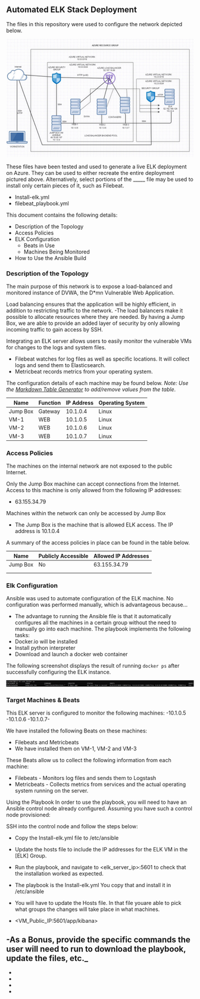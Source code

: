  ## Automated ELK Stack Deployment

The files in this repository were used to configure the network depicted below.


![](https://raw.githubusercontent.com/lgonzeug/Progress/main/Diagrams/AZUREDIAGRAM.JPG)

These files have been tested and used to generate a live ELK deployment on Azure. They can be used to either recreate the entire deployment pictured above. Alternatively, select portions of the _____ file may be used to install only certain pieces of it, such as Filebeat.

  - Install-elk.yml
  - filebeat_playbook.yml

This document contains the following details:
- Description of the Topology
- Access Policies
- ELK Configuration
  - Beats in Use
  - Machines Being Monitored
- How to Use the Ansible Build


### Description of the Topology

The main purpose of this network is to expose a load-balanced and monitored instance of DVWA, the D*mn Vulnerable Web Application.

Load balancing ensures that the application will be highly efficient, in addition to restricting traffic to the network.
-The load balancers make it possible to allocate resources where they are needed. By having a Jump Box, we are able to provide an added layer of security by only allowing incoming traffic to gain access by SSH.

Integrating an ELK server allows users to easily monitor the vulnerable VMs for changes to the logs and system files.
- Filebeat watches for log files as well as specific locations. It will collect logs and send them to Elasticsearch.
- Metricbeat records metrics from your operating system.

The configuration details of each machine may be found below.
_Note: Use the [Markdown Table Generator](http://www.tablesgenerator.com/markdown_tables) to add/remove values from the table_.

| Name     | Function | IP Address | Operating System |
|----------|----------|------------|------------------|
| Jump Box | Gateway  | 10.1.0.4   | Linux            |
| VM-1     | WEB      | 10.1.0.5   | Linux            |
| VM-2     | WEB      | 10.1.0.6   | Linux            |
| VM-3     | WEB      | 10.1.0.7   | Linux            |

### Access Policies

The machines on the internal network are not exposed to the public Internet. 

Only the Jump Box machine can accept connections from the Internet. Access to this machine is only allowed from the following IP addresses:
- 63.155.34.79 

Machines within the network can only be accessed by Jump Box
- The Jump Box is the machine that is allowed ELK access. The IP address is 10.1.0.4

A summary of the access policies in place can be found in the table below.

| Name     | Publicly Accessible | Allowed IP Addresses |
|----------|---------------------|----------------------|
| Jump Box | No                  | 63.155.34.79         |
|          |                     |                      |
|          |                     |                      |

### Elk Configuration

Ansible was used to automate configuration of the ELK machine. No configuration was performed manually, which is advantageous because...
- The advantage to running the Ansible file is that it automatically configures all the machines in a certain group without the need to manually go into each machine.
The playbook implements the following tasks:
- Docker.io will be installed
- Install python interpreter
- Download and launch a docker web container

The following screenshot displays the result of running `docker ps` after successfully configuring the ELK instance.

![](https://github.com/lgonzeug/Progress/blob/main/Diagrams/Docker%20PS.JPG)

### Target Machines & Beats
This ELK server is configured to monitor the following machines:
-10.1.0.5
-10.1.0.6
-10.1.0.7-

We have installed the following Beats on these machines:
- Filebeats and Metricbeats
- We have installed them on VM-1, VM-2 and VM-3

These Beats allow us to collect the following information from each machine:
- Filebeats - Monitors log files and sends them to Logstash
- Metricbeats - Collects metrics from services and the actual operating system running on the server. 

Using the Playbook
In order to use the playbook, you will need to have an Ansible control node already configured. Assuming you have such a control node provisioned: 

SSH into the control node and follow the steps below:
- Copy the Install-elk.yml file to /etc/ansible
- Update the hosts file to include the IP addresses for the ELK VM in the [ELK] Group.
- Run the playbook, and navigate to <elk_server_ip>:5601 to check that the installation worked as expected.


- The playbook is the Install-elk.yml You copy that and install it in /etc/ansible
- You will have to update the Hosts file. In that file youare able to pick what groups the changes will take place in what machines.
- <VM_Public_IP:5601/app/kibana> 

-As a **Bonus**, provide the specific commands the user will need to run to download the playbook, update the files, etc._
-
-
-
-
-
